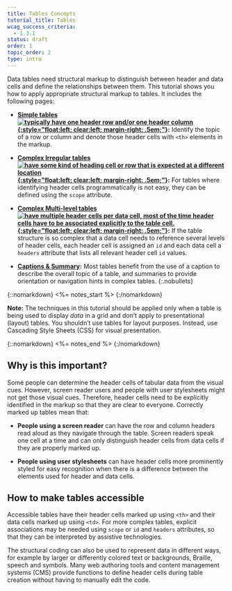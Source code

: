 ```yaml
---
title: Tables Concepts
tutorial_title: Tables
wcag_success_criteria: 
  - 1.3.1
status: draft
order: 1
topic_order: 2
type: intro
---
```


Data tables need structural markup to distinguish between header and data cells and define the relationships between them. This tutorial shows you how to apply appropriate structural markup to tables. It includes the following pages:

-   **[Simple tables![ typically have one header row and/or one header column](img-simple.png){:style="float:left; clear:left; margin-right: .5em;"}](simple.html):** Identify the topic of a row or column and denote those header cells with `<th>` elements in the markup.

-   **[Complex Irregular tables![ have some kind of heading cell or row that is expected at a different location](img-irreg.png){:style="float:left; clear:left; margin-right: .5em;"}](irregular.html):**  For tables where identifying header cells programmatically is not easy, they can be defined using the `scope` attribute.

-   **[Complex Multi-level tables![ have multiple header cells per data cell, most of the time header cells have to be associated explicitly to the table cell.](img-multi.png){:style="float:left; clear:left; margin-right: .5em;"}](multi-level.html):** If the table structure is so complex that a data cell needs to reference several levels of header cells, each header cell is assigned an `id` and each data cell a `headers` attribute that lists all relevant header cell `id` values.

-   **[Captions & Summary](caption-summary.html):** Most tables benefit from the use of a caption to describe the overall topic of a table, and summaries to provide orientation or navigation hints in complex tables.
{:.nobullets}


{::nomarkdown}
<%= notes_start %>
{:/nomarkdown}

**Note:** The techniques in this tutorial should be applied only when a table is being used to display _data_ in a grid and don’t apply to presentational (layout) tables. You shouldn’t use tables for layout purposes. Instead, use Cascading Style Sheets (CSS) for visual presentation.

{::nomarkdown}
<%= notes_end %>
{:/nomarkdown}


## Why is this important?

Some people can determine the header cells of tabular data from the visual cues. However, screen reader users and people with user stylesheets might not get those visual cues. Therefore, header cells need to be explicitly identified in the markup so that they are clear to everyone. Correctly marked up tables mean that:

-   **People using a screen reader** can have the row and column headers read aloud as they navigate through the table. Screen readers speak one cell at a time and can only distinguish header cells from data cells if they are properly marked up.

-   **People using user stylesheets** can have header cells more prominently styled for easy recognition when there is a difference between the elements used for header and data cells.

## How to make tables accessible

Accessible tables have their header cells marked up using `<th>` and their data cells marked up using `<td>`. For more complex tables, explicit associations may be needed using `scope` or `id` and `headers` attributes, so that they can be interpreted by assistive technologies.

The structural coding can also be used to represent data in different ways, for example by larger or differently colored text or backgrounds, Braille, speech and symbols. Many web authoring tools and content management systems (CMS) provide functions to define header cells during table creation without having to manually edit the code.

